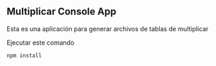 ## Multiplicar Console App

Esta es una aplicación para generar archivos de tablas de multiplicar

Ejecutar este comando

``
npm install
``
